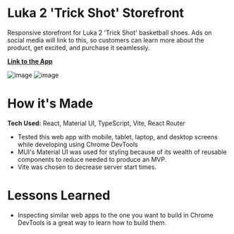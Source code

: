 # Luka 2 'Trick Shot' Storefront

Responsive storefront for Luka 2 'Trick Shot' basketball shoes. Ads on social media will link to this, so customers can learn more about the product, get excited, and purchase it seamlessly.

**[Link to the App](https://shanewidanagama.github.io/trick-shot-ecommerce-client/)**

![image](https://github.com/shanewidanagama/trick-shot-ecommerce-client/assets/46659817/69a6ecda-1eb6-4a2e-9e51-949ad5b2ef1c)
![image](https://github.com/shanewidanagama/trick-shot-ecommerce-client/assets/46659817/4cc1c69a-52e2-45a8-a70a-c56ede266c87)

# How it's Made

**Tech Used:** React, Material UI, TypeScript, Vite, React Router

- Tested this web app with mobile, tablet, laptop, and desktop screens while developing using Chrome DevTools
- MUI's Material UI was used for styling because of its wealth of reusable components to reduce needed to produce an MVP.
- Vite was chosen to decrease server start times.

# Lessons Learned

- Inspecting similar web apps to the one you want to build in Chrome DevTools is a great way to learn how to build them.
